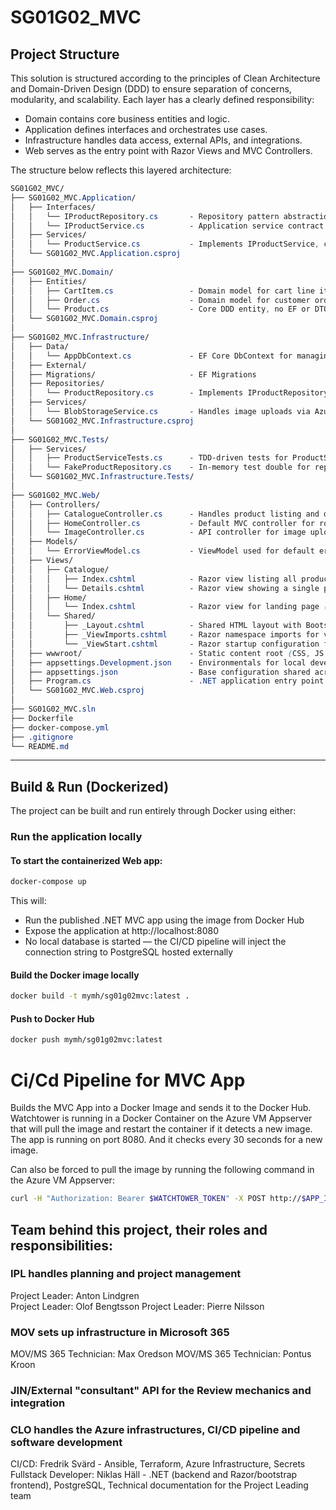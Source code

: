 # SG01G02_MVC

## Project Structure
This solution is structured according to the principles of Clean Architecture and Domain-Driven Design (DDD) to ensure separation of concerns, modularity, and scalability. Each layer has a clearly defined responsibility:  
- Domain contains core business entities and logic.
- Application defines interfaces and orchestrates use cases.
- Infrastructure handles data access, external APIs, and integrations.
- Web serves as the entry point with Razor Views and MVC Controllers.
  
The structure below reflects this layered architecture:
  
```css
SG01G02_MVC/
├── SG01G02_MVC.Application/
│   ├── Interfaces/
│   │   └── IProductRepository.cs       - Repository pattern abstraction for fetching products (Infrastructure will implement)
│   │   └── IProductService.cs          - Application service contract defining product-related use cases (used by Web layer)
│   ├── Services/
│   │   └── ProductService.cs           - Implements IProductService, contains use case logic, delegates to IProductRepository
│   └── SG01G02_MVC.Application.csproj
│
├── SG01G02_MVC.Domain/
│   ├── Entities/
│   │   ├── CartItem.cs                 - Domain model for cart line item
│   │   ├── Order.cs                    - Domain model for customer order
│   │   └── Product.cs                  - Core DDD entity, no EF or DTO logic
│   └── SG01G02_MVC.Domain.csproj
│
├── SG01G02_MVC.Infrastructure/
│   ├── Data/
│   │   └── AppDbContext.cs             - EF Core DbContext for managing database access
│   ├── External/
│   ├── Migrations/                     - EF Migrations
│   ├── Repositories/
│   │   └── ProductRepository.cs        - Implements IProductRepository using EF Core or mock data (depending on environment)
│   ├── Services/
│   │   └── BlobStorageService.cs       - Handles image uploads via Azure Blob Storage (stubbed for MVP)
│   └── SG01G02_MVC.Infrastructure.csproj
│
├── SG01G02_MVC.Tests/
│   ├── Services/
│   │   ├── ProductServiceTests.cs      - TDD-driven tests for ProductService
│   │   └── FakeProductRepository.cs    - In-memory test double for repository logic
│   └── SG01G02_MVC.Infrastructure.Tests/
│
├── SG01G02_MVC.Web/
│   ├── Controllers/
│   │   ├── CatalogueController.cs      - Handles product listing and detail views
│   │   ├── HomeController.cs           - Default MVC controller for routing landing page and basic views
│   │   └── ImageController.cs          - API controller for image upload/delete to Blob Storage
│   ├── Models/
│   │   └── ErrorViewModel.cs           - ViewModel used for default error page rendering // TODO: NOT USED ATM
│   ├── Views/
│   │   ├── Catalogue/
│   │   │   ├── Index.cshtml            - Razor view listing all products
│   │   │   └── Details.cshtml          - Razor view showing a single product
│   │   ├── Home/
│   │   │   └── Index.cshtml            - Razor view for landing page (MVP placeholder)
│   │   └── Shared/
│   │       ├── _Layout.cshtml          - Shared HTML layout with Bootstrap navigation and structure
│   │       ├── _ViewImports.cshtml     - Razor namespace imports for views
│   │       └── _ViewStart.cshtml       - Razor startup configuration for view rendering
│   ├── wwwroot/                        - Static content root (CSS, JS, images)
│   ├── appsettings.Development.json    - Environmentals for local development
│   ├── appsettings.json                - Base configuration shared across environments
│   ├── Program.cs                      - .NET application entry point (configures Web host and services)
│   └── SG01G02_MVC.Web.csproj
│
├── SG01G02_MVC.sln
├── Dockerfile
├── docker-compose.yml
├── .gitignore
└── README.md
```

---

## Build & Run (Dockerized)

The project can be built and run entirely through Docker using either:

### Run the application locally

#### To start the containerized Web app:  
```bash
docker-compose up
```
This will:  
- Run the published .NET MVC app using the image from Docker Hub
- Expose the application at http://localhost:8080
- No local database is started — the CI/CD pipeline will inject the connection string to PostgreSQL hosted externally
  
#### Build the Docker image locally  
```bash
docker build -t mymh/sg01g02mvc:latest .
```
#### Push to Docker Hub  
```bash
docker push mymh/sg01g02mvc:latest
```

# Ci/Cd Pipeline for MVC App
Builds the MVC App into a Docker Image and sends it to the Docker Hub. Watchtower is running in a Docker Container on the Azure VM Appserver that will pull the image and restart the container if it detects a new image. The app is running on port 8080. And it checks every 30 seconds for a new image. 

Can also be forced to pull the image by running the following command in the Azure VM Appserver:
```bash
curl -H "Authorization: Bearer $WATCHTOWER_TOKEN" -X POST http://$APP_IP:8080/v1/update
```

## Team behind this project, their roles and responsibilities:

### IPL handles planning and project management  
Project Leader: Anton Lindgren  
Project Leader: Olof Bengtsson 
Project Leader: Pierre Nilsson 

### MOV sets up infrastructure in Microsoft 365  
MOV/MS 365 Technician: Max Oredson 
MOV/MS 365 Technician: Pontus Kroon 
  
### JIN/External "consultant" API for the Review mechanics and integration  
  
### CLO handles the Azure infrastructures, CI/CD pipeline and software development  
CI/CD: Fredrik Svärd - Ansible, Terraform, Azure Infrastructure, Secrets
Fullstack Developer: Niklas Häll - .NET (backend and Razor/bootstrap frontend), PostgreSQL, Technical documentation for the Project Leading team
